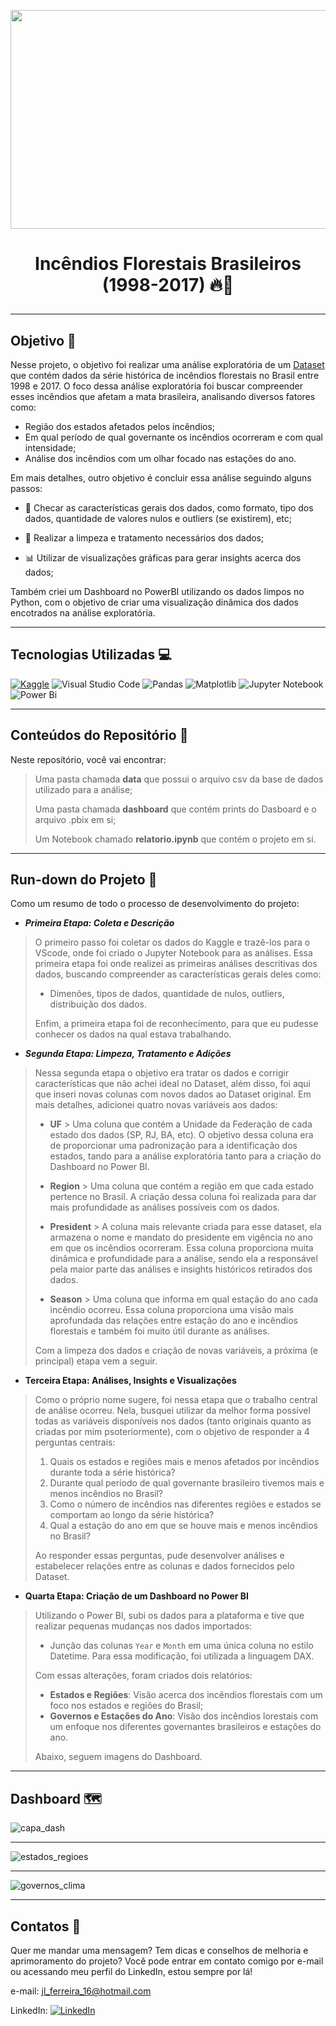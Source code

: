 <kbd><img src="https://www.preferredbynature.org/sites/default/files/2020-03/FireTopCapture.PNG" width=1000 height=350></kbd>

<h1>
    <p align="center">
        Incêndios Florestais Brasileiros (1998-2017) 🔥🌳
    </p>
</h1>

---

## Objetivo 🎯

Nesse projeto, o objetivo foi realizar uma análise exploratória de um [Dataset](https://www.kaggle.com/datasets/gustavomodelli/forest-fires-in-brazil) que contém dados da série histórica de incêndios florestais no Brasil entre 1998 e 2017. O foco dessa análise exploratória foi buscar compreender esses incêndios que afetam a mata brasileira, analisando diversos fatores como:

- Região dos estados afetados pelos incêndios;
- Em qual período de qual governante os incêndios ocorreram e com qual intensidade;
- Análise dos incêndios com um olhar focado nas estações do ano.
 
Em mais detalhes, outro objetivo é concluir essa análise seguindo alguns passos:

- 🎲 Checar as características gerais dos dados, como formato, tipo dos dados, quantidade de valores nulos e outliers (se existirem), etc;

- 🧹 Realizar a limpeza e tratamento necessários dos dados;

- 📊 Utilizar de visualizações gráficas para gerar insights acerca dos dados;

Também criei um Dashboard no PowerBI utilizando os dados limpos no Python, com o objetivo de criar uma visualização dinâmica dos dados encotrados na análise exploratória.

--- 

## Tecnologias Utilizadas 💻

[![Kaggle](https://img.shields.io/badge/Kaggle-035a7d?style=for-the-badge&logo=kaggle&logoColor=white)](https://www.kaggle.com/) ![Visual Studio Code](https://img.shields.io/badge/Visual%20Studio%20Code-0078d7.svg?style=for-the-badge&logo=visual-studio-code&logoColor=white) ![Pandas](https://img.shields.io/badge/pandas-%23150458.svg?style=for-the-badge&logo=pandas&logoColor=white) ![Matplotlib](https://img.shields.io/badge/Matplotlib-%23ffffff.svg?style=for-the-badge&logo=Matplotlib&logoColor=black) ![Jupyter Notebook](https://img.shields.io/badge/jupyter-%23FA0F00.svg?style=for-the-badge&logo=jupyter&logoColor=white) ![Power Bi](https://img.shields.io/badge/power_bi-F2C811?style=for-the-badge&logo=powerbi&logoColor=black)

---

## Conteúdos do Repositório 📁

Neste reposítório, você vai encontrar:

> Uma pasta chamada **data** que possui o arquivo csv da base de dados utilizado para a análise;
>
> Uma pasta chamada **dashboard** que contém prints do Dasboard e o arquivo .pbix em si;
>
> Um Notebook chamado **relatorio.ipynb** que contém o projeto em si.

---

## Run-down do Projeto 📑

Como um resumo de todo o processo de desenvolvimento do projeto:

- ***Primeira Etapa: Coleta e Descrição***

> O primeiro passo foi coletar os dados do Kaggle e trazê-los para o VScode, onde foi criado o Jupyter Notebook para as análises.
> Essa primeira etapa foi onde realizei as primeiras análises descritivas dos dados, buscando compreender as características gerais deles como:
>   - Dimenões, tipos de dados, quantidade de nulos, outliers, distribuição dos dados.
>
> Enfim, a primeira etapa foi de reconhecimento, para que eu pudesse conhecer os dados na qual estava trabalhando.

- ***Segunda Etapa: Limpeza, Tratamento e Adições***

> Nessa segunda etapa o objetivo era tratar os dados e corrigir características que não achei ideal no Dataset, além disso, foi aqui que inseri novas colunas com novos dados ao Dataset original. Em mais detalhes, adicionei quatro novas variáveis aos dados:
>   - **UF** > Uma coluna que contém a Unidade da Federação de cada estado dos dados (SP, RJ, BA, etc). O objetivo dessa coluna era de proporcionar uma padronização para a identificação dos estados, tando para a análise exploratória tanto para a criação do Dashboard no Power BI.
>
>   - **Region** > Uma coluna que contém a região em que cada estado pertence no Brasil. A criação dessa coluna foi realizada para dar mais profundidade as análises possíveis com os dados.
>
>   - **President** > A coluna mais relevante criada para esse dataset, ela armazena o nome e mandato do presidente em vigência no ano em que os incêndios ocorreram. Essa coluna proporciona muita dinâmica e profundidade para a análise, sendo ela a responsável pela maior parte das análises e insights históricos retirados dos dados.
>
>   - **Season** > Uma coluna que informa em qual estação do ano cada incêndio ocorreu. Essa coluna proporciona uma visão mais aprofundada das relações entre estação do ano e incêndios florestais e também foi muito útil durante as análises.
>
> Com a limpeza dos dados e criação de novas variáveis, a próxima (e principal) etapa vem a seguir.

- **Terceira Etapa: Análises, Insights e Visualizações**

> Como o próprio nome sugere, foi nessa etapa que o trabalho central de análise ocorreu. Nela, busquei utilizar da melhor forma possível todas as variáveis disponíveis nos dados (tanto originais quanto as criadas por mim psoteriormente), com o objetivo de responder a 4 perguntas centrais:
>
> 1. Quais os estados e regiões mais e menos afetados por incêndios durante toda a série histórica?
>2. Durante qual período de qual governante brasileiro tivemos mais e menos incêndios no Brasil?
> 3. Como o número de incêndios nas diferentes regiões e estados se comportam ao longo da série histórica?
> 4. Qual a estação do ano em que se houve mais e menos incêndios no Brasil?
>
> Ao responder essas perguntas, pude desenvolver análises e estabelecer relações entre as colunas e dados fornecidos pelo Dataset.

- **Quarta Etapa: Criação de um Dashboard no Power BI**
> Utilizando o Power BI, subi os dados para a plataforma e tive que realizar pequenas mudanças nos dados importados:
> - Junção das colunas `Year` e `Month` em uma única coluna no estilo Datetime. Para essa modificação, foi utilizada a linguagem DAX.
>
> Com essas alterações, foram criados dois relatórios:
> - **Estados e Regiões**: Visão acerca dos incêndios florestais com um foco nos estados e regiões do Brasil;
> - **Governos e Estações do Ano**: Visão dos incêndios lorestais com um enfoque nos diferentes governantes brasileiros e estações do ano.
> 
> Abaixo, seguem imagens do Dashboard.

---

## Dashboard 🗺️

![capa_dash](https://github.com/JoSEPHDev2022/Forest_Fires_Brazil/blob/main/dashboard/capa.png)

---

![estados_regioes](https://github.com/JoSEPHDev2022/Forest_Fires_Brazil/blob/main/dashboard/estados_regiao.png)

---

![governos_clima](https://github.com/JoSEPHDev2022/Forest_Fires_Brazil/blob/main/dashboard/governos_clima.png)

---

## Contatos 📧

Quer me mandar uma mensagem? Tem dicas e conselhos de melhoria e aprimoramento do projeto? Você pode entrar em contato comigo por e-mail ou acessando meu perfil do LinkedIn, estou sempre por lá!

e-mail: jl_ferreira_16@hotmail.com

LinkedIn: [![LinkedIn](https://img.shields.io/badge/linkedin-%230077B5.svg?style=for-the-badge&logo=linkedin&logoColor=white)](https://www.linkedin.com/in/jose-luiz-ferreira-junior/)